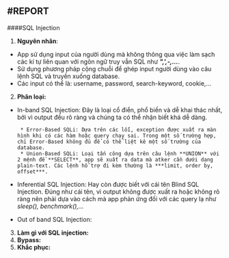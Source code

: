 #REPORT
----------------------------------

####SQL Injection

1. **Nguyên nhân**:
 - App sử dụng input của người dùng mà không thông qua việc làm sạch các kí tự liên quan với ngôn ngữ truy vẫn SQL như ***",',-,...***.
 - Sử dụng phương pháp cộng chuỗi để ghép input người dùng vào câu lệnh SQL và truyền xuống database.
 - Các input có thể là: username, password, search-keyword, cookie,...
2. **Phân loại:**
 * In-band SQL Injection: Đây là loại cổ điển, phổ biến và dễ khai thác nhất, bởi vì output đều rõ ràng và chúng ta có thể nhận biết khá dễ dàng.
 	
		* Error-Based SQLi: Dựa trên các lỗi, exception được xuất ra màn hình khi có các hàm hoặc query chạy sai. Trong một số trường hợp, chỉ Error-Based không đủ để có thể liệt kê một số trường của database.
		* Union-Based SQLi: Loại tấn công dựa trên câu lệnh **UNION** với 2 mệnh đề **SELECT**, app sẽ xuất ra data mà atker cần dưới dạng plain-text. Các lệnh hỗ trợ đi kèm thường là ***limit, order by, offset***.
 * Inferential SQL Injection: Hay còn được biết với cái tên Blind SQL Injection. Đúng như cái tên, vì output không được xuất ra hoặc không rõ ràng nên phải dựa vào cách mà app phản ứng đối với các query lạ như *sleep(), benchmark(),...*
 * Out of band SQL Injection:
3. **Làm gì với SQL injection:**
4. **Bypass:**
5. **Khắc phục:**